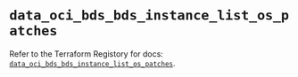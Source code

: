 # `data_oci_bds_bds_instance_list_os_patches`

Refer to the Terraform Registory for docs: [`data_oci_bds_bds_instance_list_os_patches`](https://registry.terraform.io/providers/oracle/oci/6.18.0/docs/data-sources/bds_bds_instance_list_os_patches).
